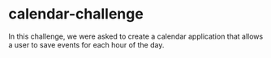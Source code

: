 # calendar-challenge

In this challenge, we were asked to create a calendar application that allows a user to save events for each hour of the day.